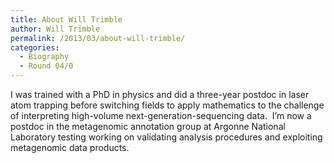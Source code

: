 ```yaml
---
title: About Will Trimble
author: Will Trimble
permalink: /2013/03/about-will-trimble/
categories:
  - Biography
  - Round 04/0
---
```

I was trained with a PhD in physics and did a three-year postdoc in laser atom trapping before switching fields to apply mathematics to the challenge of interpreting high-volume next-generation-sequencing data.  I&#8217;m now a postdoc in the metagenomic annotation group at Argonne National Laboratory testing working on validating analysis procedures and exploiting metagenomic data products.
